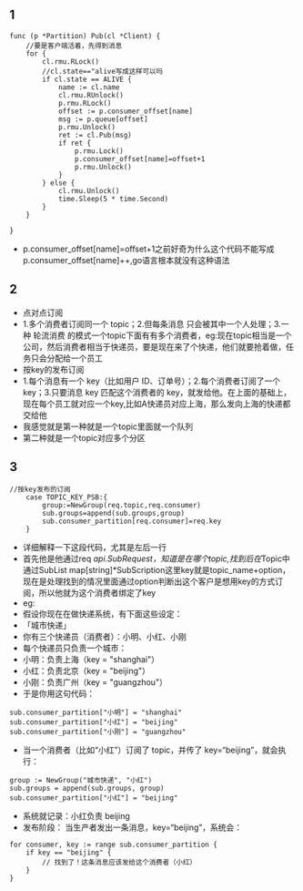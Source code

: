 ## 1
```
func (p *Partition) Pub(cl *Client) {
	//要是客户端活着，先得到消息
	for {
		cl.rmu.RLock()
		//cl.state=="alive写成这样可以吗
		if cl.state == ALIVE {
			name := cl.name
			cl.rmu.RUnlock()
			p.rmu.RLock()
			offset := p.consumer_offset[name]
			msg := p.queue[offset]
			p.rmu.Unlock()
			ret := cl.Pub(msg)
			if ret {
				p.rmu.Lock()
				p.consumer_offset[name]=offset+1
				p.rmu.Unlock()
			}
		} else {
			cl.rmu.Unlock()
			time.Sleep(5 * time.Second)
		}
	}

}
```
- p.consumer_offset[name]=offset+1之前好奇为什么这个代码不能写成p.consumer_offset[name]++,go语言根本就没有这种语法
## 2
-  点对点订阅
-  1.多个消费者订阅同一个 topic；2.但每条消息 只会被其中一个人处理；3.一种 轮流消费 的模式一个topic下面有有多个消费者，eg:现在topic相当是一个公司，然后消费者相当于快递员，要是现在来了个快递，他们就要抢着做，任务只会分配给一个员工
-  按key的发布订阅
-  1.每个消息有一个 key（比如用户 ID、订单号）；2.每个消费者订阅了一个 key；3.只要消息 key 匹配这个消费者的 key，就发给他。在上面的基础上，现在每个员工就对应一个key,比如A快递员对应上海，那么发向上海的快递都交给他
-  我感觉就是第一种就是一个topic里面就一个队列
-  第二种就是一个topic对应多个分区
## 3
```
//按key发布的订阅
	case TOPIC_KEY_PSB:{
		group:=NewGroup(req.topic,req.consumer)
		sub.groups=append(sub.groups,group)
		sub.consumer_partition[req.consumer]=req.key
	}
```
- 详细解释一下这段代码，尤其是左后一行
- 首先他是他通过req *api.SubRequest，知道是在哪个topic,找到后在*Topic中通过SubList map[string]*SubScription这里key就是topic_name+option，现在是处理找到的情况里面通过option判断出这个客户是想用key的方式订阅，所以他就为这个消费者绑定了key
- eg:
- 假设你现在在做快递系统，有下面这些设定：
- 「城市快递」
- 你有三个快递员（消费者）：小明、小红、小刚
- 每个快递员只负责一个城市：
- 小明：负责上海（key = "shanghai"）
- 小红：负责北京（key = "beijing"）
- 小刚：负责广州（key = "guangzhou"）
- 于是你用这句代码：
```
sub.consumer_partition["小明"] = "shanghai"
sub.consumer_partition["小红"] = "beijing"
sub.consumer_partition["小刚"] = "guangzhou"
```
- 当一个消费者（比如“小红”）订阅了 topic，并传了 key=“beijing”，就会执行：
```
group := NewGroup("城市快递", "小红")
sub.groups = append(sub.groups, group)
sub.consumer_partition["小红"] = "beijing"
```
- 系统就记录：小红负责 beijing
- 发布阶段：
当生产者发出一条消息，key=“beijing”，系统会：
```
for consumer, key := range sub.consumer_partition {
    if key == "beijing" {
        // 找到了！这条消息应该发给这个消费者（小红）
    }
}
```